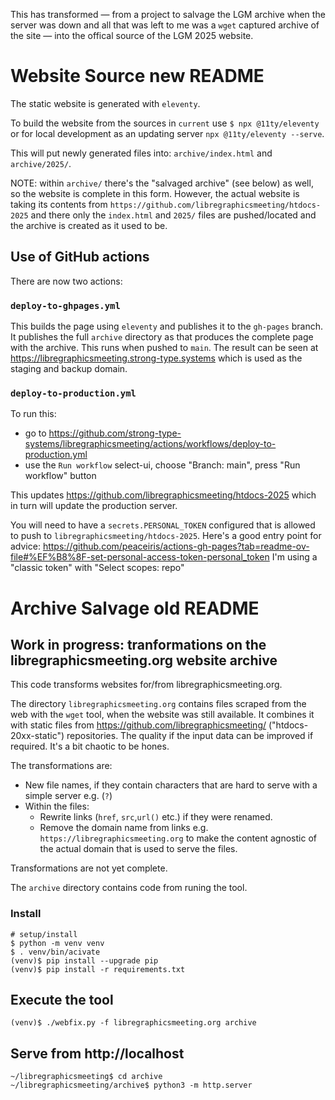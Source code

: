 This has transformed — from a project to salvage the LGM archive when the
server was down and all that was left to me was a `wget` captured archive
of the site — into the offical source of the LGM 2025 website.

# Website Source new README

The static website is generated with `eleventy`.

To build the website from the sources in `current` use `$ npx @11ty/eleventy`
or for local development as an updating server `npx @11ty/eleventy --serve`.

This will put newly generated files into: `archive/index.html` and `archive/2025/`.

NOTE: within `archive/` there's the "salvaged archive" (see below) as well, so
the website is complete in this form. However, the actual website is taking
its contents from `https://github.com/libregraphicsmeeting/htdocs-2025` and
there only the `index.html` and `2025/` files are pushed/located and the
archive is created as it used to be.

## Use of GitHub actions

There are now two actions:

### `deploy-to-ghpages.yml`

This builds the page using `eleventy` and publishes it to the `gh-pages` branch. It publishes the full `archive` directory as that produces the complete page with the archive.
This runs when pushed to `main`.
The result can be seen at https://libregraphicsmeeting.strong-type.systems which is used as the staging and backup domain.

### `deploy-to-production.yml`

To run this:

* go to https://github.com/strong-type-systems/libregraphicsmeeting/actions/workflows/deploy-to-production.yml
* use the `Run workflow` select-ui, choose "Branch: main", press "Run workflow" button

This updates https://github.com/libregraphicsmeeting/htdocs-2025 which in turn will update the production server.

You will need to have a `secrets.PERSONAL_TOKEN` configured that is allowed to push to `libregraphicsmeeting/htdocs-2025`.
Here's a good entry point for advice: https://github.com/peaceiris/actions-gh-pages?tab=readme-ov-file#%EF%B8%8F-set-personal-access-token-personal_token
I'm using a "classic token" with "Select scopes: repo"

# Archive Salvage old README

## Work in progress: tranformations on the libregraphicsmeeting.org website archive

This code transforms websites for/from libregraphicsmeeting.org.

The directory `libregraphicsmeeting.org` contains files scraped from the web with the `wget` tool, when the website was still available. It combines it with static files from https://github.com/libregraphicsmeeting/ ("htdocs-20xx-static") repositories. The quality if the input data can be improved if required. It's a bit chaotic to be hones.

The transformations are:

* New file names, if they contain characters that are hard to serve with a simple server e.g. (`?`)
* Within the files:
  * Rewrite links (`href`, `src`,`url()` etc.) if they were renamed.
  * Remove the domain name from links e.g. `https://libregraphicsmeeting.org` to make the content agnostic of the actual domain that is used to serve the files.

Transformations are not yet complete.

The `archive` directory contains code from runing the tool.

### Install

```
# setup/install
$ python -m venv venv
$ . venv/bin/acivate
(venv)$ pip install --upgrade pip
(venv)$ pip install -r requirements.txt
```


## Execute the tool

```
(venv)$ ./webfix.py -f libregraphicsmeeting.org archive
```

## Serve from http://localhost

```
~/libregraphicsmeeting$ cd archive
~/libregraphicsmeeting/archive$ python3 -m http.server
```




